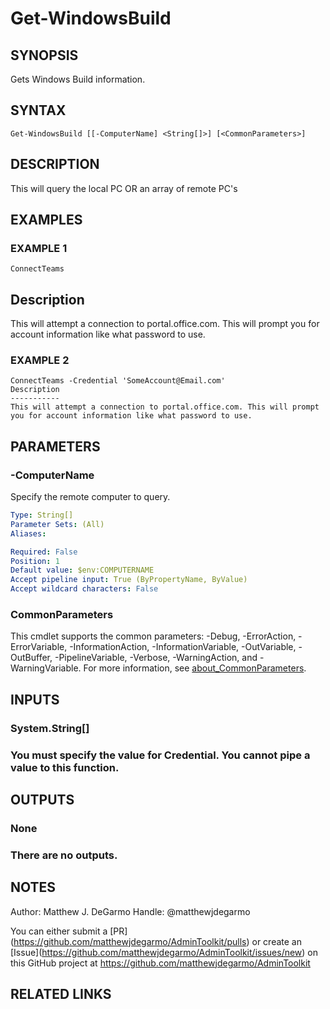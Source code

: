 # Get-WindowsBuild

## SYNOPSIS
Gets Windows Build information.

## SYNTAX

```
Get-WindowsBuild [[-ComputerName] <String[]>] [<CommonParameters>]
```

## DESCRIPTION
This will query the local PC OR an array of remote PC's

## EXAMPLES

### EXAMPLE 1
```
ConnectTeams
```

Description
-----------
This will attempt a connection to portal.office.com.
This will prompt you for account information like what password to use.

### EXAMPLE 2
```
ConnectTeams -Credential 'SomeAccount@Email.com'
Description
-----------
This will attempt a connection to portal.office.com. This will prompt you for account information like what password to use.
```

## PARAMETERS

### -ComputerName
Specify the remote computer to query.

```yaml
Type: String[]
Parameter Sets: (All)
Aliases:

Required: False
Position: 1
Default value: $env:COMPUTERNAME
Accept pipeline input: True (ByPropertyName, ByValue)
Accept wildcard characters: False
```

### CommonParameters
This cmdlet supports the common parameters: -Debug, -ErrorAction, -ErrorVariable, -InformationAction, -InformationVariable, -OutVariable, -OutBuffer, -PipelineVariable, -Verbose, -WarningAction, and -WarningVariable. For more information, see [about_CommonParameters](http://go.microsoft.com/fwlink/?LinkID=113216).

## INPUTS

### System.String[]
###     You must specify the value for Credential. You cannot pipe a value to this function.
## OUTPUTS

### None
###     There are no outputs.
## NOTES
Author: Matthew J.
DeGarmo
Handle: @matthewjdegarmo

You can either submit a \[PR\](https://github.com/matthewjdegarmo/AdminToolkit/pulls)
    or create an \[Issue\](https://github.com/matthewjdegarmo/AdminToolkit/issues/new)
    on this GitHub project at https://github.com/matthewjdegarmo/AdminToolkit

## RELATED LINKS
